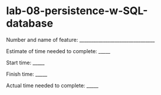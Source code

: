 # lab-08-persistence-w-SQL-database
Number and name of feature: ________________________________

Estimate of time needed to complete: _____

Start time: _____

Finish time: _____

Actual time needed to complete: _____